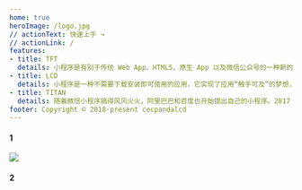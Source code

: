 ```yaml
---
home: true
heroImage: /logo.jpg
// actionText: 快速上手 →
// actionLink: /
features:
- title: TFT
  details: 小程序是有别于传统 Web App、HTML5、原生 App 以及微信公众号的一种新的应用形式，由微信团队于 2017 年 1 月对外发布的，经过近两年的发展，小程序越来越成熟，小程序研发也越来越受到重视。什么是小程序？
- title: LCD
  details: 小程序是一种不需要下载安装即可使用的应用，它实现了应用“触手可及”的梦想，用户扫一扫或者搜一下即可打开应用。也体现了“用完即走”的理念，用户不用关心是否安装太多应用的问题。应用将无处不在，随时可用，但又无须安装卸载。
- title: TITAN
  details: 随着微信小程序搞得风风火火，阿里巴巴和百度也开始提出自己的小程序。2017 年 8 月，阿里巴巴旗下的支付宝小程序开始对外公测；2018 年 7 月在百度的 AI 大会上，依托百度 App 的百度智能小程序宣布开始内测。至此，BAT 三家都有了自己的小程序。
footer: Copyright © 2018-present cecpandalcd
---
```


#### 1
<img src="/docs/logo.jpg">

#### 2
<img :src="$withBase('/logo.jpg')">
